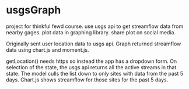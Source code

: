 # usgsGraph
project for thinkful fewd course. use usgs api to get streamflow data from nearby gages. plot data in graphing library. share plot on social media.


Originally sent user location data to usgs api. Graph returned streamflow data using chart.js and moment.js. 

getLocation() needs https so instead the app has a dropdown form. On selection of the state, the usgs api returns all the active streams in that state. The model culls the list down to only sites with data from the past 5 days. Chart.js shows streamflow for those sites for the past 5 days.
